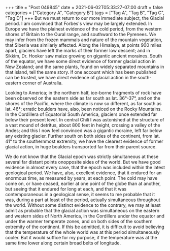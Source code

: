 +++
title = "Post 049845"
date = 2021-06-02T05:33:27-07:00
draft = false
categories = ["Category A", "Category B"]
tags = ["Tag A", "Tag B", "Tag C", "Tag D"]
+++
But we must return to our more immediate subject, the Glacial period. I am convinced that Forbes's view may be largely extended. In Europe we have the plainest evidence of the cold period, from the western shores of Britain to the Oural range, and southward to the Pyrenees. We may infer from the frozen mammals and nature of the mountain vegetation, that Siberia was similarly affected. Along the Himalaya, at points 900 miles apart, glaciers have left the marks of their former low descent; and in Sikkim, Dr. Hooker saw maize growing on gigantic ancient moraines. South of the equator, we have some direct evidence of former glacial action in New Zealand; and the same plants, found on widely separated mountains in that island, tell the same story. If one account which has been published can be trusted, we have direct evidence of glacial action in the south-eastern corner of Australia.

Looking to America; in the northern half, ice-borne fragments of rock have been observed on the eastern side as far south as lat. 36°-37°, and on the shores of the Pacific, where the climate is now so different, as far south as lat. 46°; erratic boulders have, also, been noticed on the Rocky Mountains. In the Cordillera of Equatorial South America, glaciers once extended far below their present level. In central Chili I was astonished at the structure of a vast mound of detritus, about 800 feet in height, crossing a valley of the Andes; and this I now feel convinced was a gigantic moraine, left far below any existing glacier. Further south on both sides of the continent, from lat. 41° to the southernmost extremity, we have the clearest evidence of former glacial action, in huge boulders transported far from their parent source.

We do not know that the Glacial epoch was strictly simultaneous at these several far distant points onopposite sides of the world. But we have good evidence in almost every case, that the epoch was included within the latest geological period. We have, also, excellent evidence, that it endured for an enormous time, as measured by years, at each point. The cold may have come on, or have ceased, earlier at one point of the globe than at another, but seeing that it endured for long at each, and that it was contemporaneous in a geological sense, it seems to me probable that it was, during a part at least of the period, actually simultaneous throughout the world. Without some distinct evidence to the contrary, we may at least admit as probable that the glacial action was simultaneous on the eastern and western sides of North America, in the Cordillera under the equator and under the warmer temperate zones, and on both sides of the southern extremity of the continent. If this be admitted, it is difficult to avoid believing that the temperature of the whole world was at this period simultaneously cooler. But it would suffice for my purpose, if the temperature was at the same time lower along certain broad belts of longitude.
